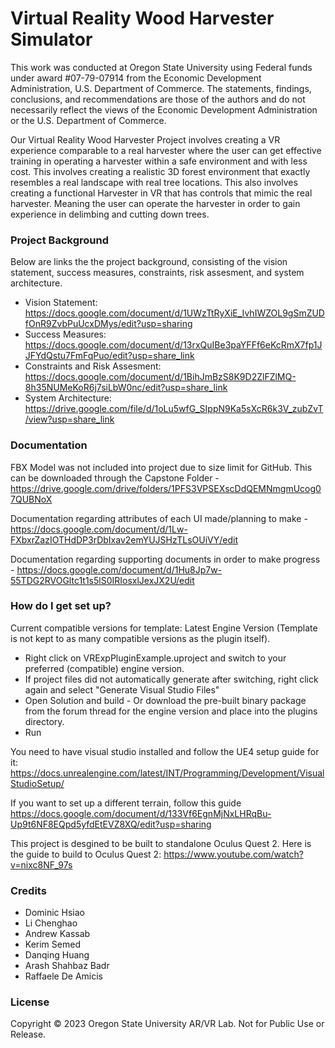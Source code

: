 # Virtual Reality Wood Harvester Simulator #
This work was conducted at Oregon State University using Federal funds under award #07-79-07914 from the Economic Development Administration, U.S. Department of Commerce. The statements, findings, conclusions, and recommendations are those of the authors and do not necessarily reflect the views of the Economic Development Administration or the U.S. Department of Commerce.

Our Virtual Reality Wood Harvester Project involves creating a VR experience comparable to a real harvester where the user can get effective training in operating a harvester within a safe environment and with less cost. This involves creating a realistic 3D forest environment that exactly resembles a real landscape with real tree locations. This also involves creating a functional Harvester in VR that has controls that mimic the real harvester. Meaning the user can operate the harvester in order to gain experience in delimbing and cutting down trees.

### Project Background ###
Below are links the the project background, consisting of the vision statement, success measures, constraints, risk assesment, and system architecture.

* Vision Statement: https://docs.google.com/document/d/1UWzTtRyXiE_IvhIWZOL9gSmZUDfOnR9ZvbPuUcxDMys/edit?usp=sharing
* Success Measures: https://docs.google.com/document/d/13rxQuIBe3paYFFf6eKcRmX7fp1JJFYdQstu7FmFqPuo/edit?usp=share_link
* Constraints and Risk Assesment: https://docs.google.com/document/d/1BihJmBzS8K9D2ZlFZlMQ-8h35NUMeKoR6j7siLbW0nc/edit?usp=share_link
* System Architecture: https://drive.google.com/file/d/1oLu5wfG_SIppN9Ka5sXcR6k3V_zubZvT/view?usp=share_link

### Documentation ###
FBX Model was not included into project due to size limit for GitHub. This can be downloaded through the Capstone Folder - https://drive.google.com/drive/folders/1PFS3VPSEXscDdQEMNmgmUcog07QUBNoX

Documentation regarding attributes of each UI made/planning to make - https://docs.google.com/document/d/1Lw-FXbxrZazIOTHdDP3rDbIxav2emYUJSHzTLsOUiVY/edit

Documentation regarding supporting documents in order to make progress - https://docs.google.com/document/d/1Hu8Jp7w-55TDG2RVOGltc1t1s5lS0IRIosxlJexJX2U/edit

### How do I get set up? ###

Current compatible versions for template: Latest Engine Version (Template is not kept to as many compatible versions as the plugin itself).

* Right click on VRExpPluginExample.uproject and switch to your preferred (compatible) engine version.
* If project files did not automatically generate after switching, right click again and select "Generate Visual Studio Files"
* Open Solution and build - Or download the pre-built binary package from the forum thread for the engine version and place into the plugins directory.
* Run

You need to have visual studio installed and follow the UE4 setup guide for it: https://docs.unrealengine.com/latest/INT/Programming/Development/VisualStudioSetup/

If you want to set up a different terrain, follow this guide https://docs.google.com/document/d/133Vf6EgnMjNxLHRqBu-Up9t6NF8EQpd5yfdEtEVZ8XQ/edit?usp=sharing

This project is desgined to be built to standalone Oculus Quest 2. Here is the guide to build to Oculus Quest 2: https://www.youtube.com/watch?v=nixc8NF_97s

### Credits ###
* Dominic Hsiao
* Li Chenghao
* Andrew Kassab
* Kerim Semed
* Danqing Huang
* Arash Shahbaz Badr
* Raffaele De Amicis

### License ###
Copyright © 2023 Oregon State University AR/VR Lab. Not for Public Use or Release.

